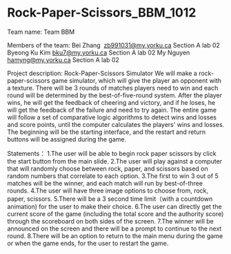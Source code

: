 # Rock-Paper-Scissors_BBM_1012
Team name: Team BBM

Members of the team:
Bei Zhang  zb991031@my.yorku.ca Section A lab 02
Byeong Ku Kim bku7@my.yorku.ca Section A lab 02
My Nguyen hamyng@my.yorku.ca Section A lab 02

Project description:
Rock-Paper-Scissors Simulator
We will make a rock-paper-scissors game simulator, which will give the player an opponent with a texture. There will be 3 rounds of matches players need to win and each round will be determined by the best-of-five-round system. After the player wins, he will get the feedback of cheering and victory, and if he loses, he will get the feedback of the failure and need to try again. The entire game will follow a set of comparative logic algorithms to detect wins and losses and score points, until the computer calculates the players' wins and losses. The beginning will be the starting interface, and the restart and return buttons will be assigned during the game.

Statements：
1.The user will be able to begin rock paper scissors by click the start button from the main slide.
2.The user will play against a computer that will randomly choose between rock, paper, and scissors based on random numbers that correlate to each option.
3.The first to win 3 out of 5 matches will be the winner, and each match will run by best-of-three rounds.
4.The user will have three image options to choose from, rock, paper, scissors.
5.There will be a 3 second time limit（with a countdown animation) for the user to make their choice.
6.The user can directly get the current score of the game (including the total score and the authority score) through the scoreboard on both sides of the screen.
7.The winner will be announced on the screen and there will be a prompt to continue to the next round.
8.There will be an option to return to the main menu during the game or when the game ends, for the user to restart the game.
